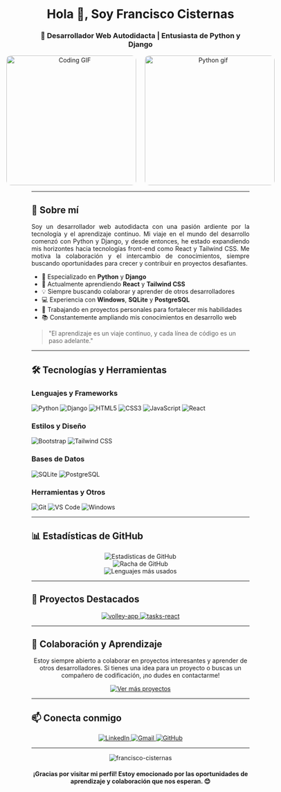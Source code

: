 <h1 align="center">Hola 👋, Soy Francisco Cisternas</h1>

<h3 align="center">🚀 Desarrollador Web Autodidacta | Entusiasta de Python y Django</h3>

<div align="center" style="display: flex; justify-content: center; align-items: center; gap: 20px;">
  <img src="https://media.giphy.com/media/13HgwGsXF0aiGY/giphy.gif" alt="Coding GIF" width="300px" style="border-radius: 10px;">
  <img src="https://media.giphy.com/media/3o7qE1YN7aBOFPRw8E/giphy.gif" alt="Python gif" width="300px" style="border-radius: 10px;"/>
</div>


---

<h2>🚀 Sobre mí</h2>

<p align="justify">
Soy un desarrollador web autodidacta con una pasión ardiente por la tecnología y el aprendizaje continuo. Mi viaje en el mundo del desarrollo comenzó con Python y Django, y desde entonces, he estado expandiendo mis horizontes hacia tecnologías front-end como React y Tailwind CSS. Me motiva la colaboración y el intercambio de conocimientos, siempre buscando oportunidades para crecer y contribuir en proyectos desafiantes.
</p>

- 🐍 Especializado en **Python** y **Django**
- 🌱 Actualmente aprendiendo **React** y **Tailwind CSS**
- 💡 Siempre buscando colaborar y aprender de otros desarrolladores
- 💻 Experiencia con **Windows**, **SQLite** y **PostgreSQL**
- 🔭 Trabajando en proyectos personales para fortalecer mis habilidades
- 📚 Constantemente ampliando mis conocimientos en desarrollo web

> "El aprendizaje es un viaje continuo, y cada línea de código es un paso adelante."

---

<h2>🛠️ Tecnologías y Herramientas</h2>

<h3>Lenguajes y Frameworks</h3>

![Python](https://img.shields.io/badge/-Python-3776AB?style=flat-square&logo=python&logoColor=white)
![Django](https://img.shields.io/badge/-Django-092E20?style=flat-square&logo=django&logoColor=white)
![HTML5](https://img.shields.io/badge/-HTML5-E34F26?style=flat-square&logo=html5&logoColor=white)
![CSS3](https://img.shields.io/badge/-CSS3-1572B6?style=flat-square&logo=css3&logoColor=white)
![JavaScript](https://img.shields.io/badge/-JavaScript-F7DF1E?style=flat-square&logo=javascript&logoColor=black)
![React](https://img.shields.io/badge/-React-61DAFB?style=flat-square&logo=react&logoColor=black)

<h3>Estilos y Diseño</h3>

![Bootstrap](https://img.shields.io/badge/-Bootstrap-7952B3?style=flat-square&logo=bootstrap&logoColor=white)
![Tailwind CSS](https://img.shields.io/badge/-Tailwind_CSS-38B2AC?style=flat-square&logo=tailwind-css&logoColor=white)

<h3>Bases de Datos</h3>

![SQLite](https://img.shields.io/badge/-SQLite-003B57?style=flat-square&logo=sqlite&logoColor=white)
![PostgreSQL](https://img.shields.io/badge/-PostgreSQL-336791?style=flat-square&logo=postgresql&logoColor=white)

<h3>Herramientas y Otros</h3>

![Git](https://img.shields.io/badge/-Git-F05032?style=flat-square&logo=git&logoColor=white)
![VS Code](https://img.shields.io/badge/-VS_Code-007ACC?style=flat-square&logo=visual-studio-code&logoColor=white)
![Windows](https://img.shields.io/badge/-Windows-0078D6?style=flat-square&logo=windows&logoColor=white)

---

<h2>📊 Estadísticas de GitHub</h2>

<div align="center">
  <img src="https://github-readme-stats.vercel.app/api?username=Yustomper&show_icons=true&theme=radical" alt="Estadísticas de GitHub" />
</div>

<div align="center">
  <img src="https://github-readme-streak-stats.herokuapp.com/?user=Yustomper&theme=radical" alt="Racha de GitHub" />
</div>

<div align="center">
  <img src="https://github-readme-stats.vercel.app/api/top-langs/?username=Yustomper&layout=compact&theme=radical" alt="Lenguajes más usados" />
</div>

---

<h2>🌟 Proyectos Destacados</h2>

<div align="center">
  <a href="https://github.com/Yustomper/volley-app">
    <img src="https://github-readme-stats.vercel.app/api/pin/?username=Yustomper&repo=volley-app&theme=radical" alt="volley-app" />
  </a>
  <a href="https://github.com/Yustomper/tasks-react">
    <img src="https://github-readme-stats.vercel.app/api/pin/?username=Yustomper&repo=tasks-react&theme=radical" alt="tasks-react" />
  </a>
</div>

---

<h2>🤝 Colaboración y Aprendizaje</h2>

<p align="center">
Estoy siempre abierto a colaborar en proyectos interesantes y aprender de otros desarrolladores. Si tienes una idea para un proyecto o buscas un compañero de codificación, ¡no dudes en contactarme!
</p>

<p align="center">
  <a href="https://github.com/Yustomper?tab=repositories" target="_blank">
    <img src="https://img.shields.io/badge/Ver%20más%20proyectos-2ea44f?style=for-the-badge" alt="Ver más proyectos" />
  </a>
</p>

---

<h2>📫 Conecta conmigo</h2>

<p align="center">
  <a href="https://linkedin.com/in/francisco-cisterna" target="_blank">
    <img src="https://img.shields.io/badge/-LinkedIn-0077B5?style=for-the-badge&logo=linkedin&logoColor=white" alt="LinkedIn" />
  </a>
  <a href="mailto:cpardofrancisco@gmail.com">
    <img src="https://img.shields.io/badge/-Gmail-D14836?style=for-the-badge&logo=gmail&logoColor=white" alt="Gmail" />
  </a>
  <a href="https://github.com/francisco-cisternas" target="_blank">
    <img src="https://img.shields.io/badge/GitHub-100000?style=for-the-badge&logo=github&logoColor=white" alt="GitHub" />
  </a>
</p>

---

<div align="center">
  <img src="https://komarev.com/ghpvc/?username=francisco-cisterna&label=Visitas%20al%20perfil&color=0e75b6&style=flat" alt="francisco-cisternas" />
</div>

<h4 align="center">¡Gracias por visitar mi perfil! Estoy emocionado por las oportunidades de aprendizaje y colaboración que nos esperan. 😊</h4>

